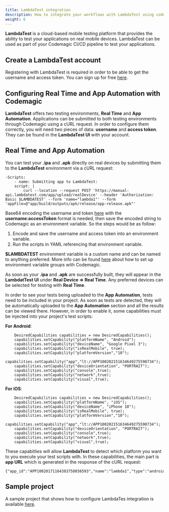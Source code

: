 ```yaml
---
title: LambdaTest integration
description: How to integrate your workflows with LambdaTest using codemagic.yaml
weight: 6
---
```


**LambdaTest** is a cloud-based mobile testing platform that provides the ability to test your applications on real mobile devices. LambdaTest can be used as part of your Codemagic CI/CD pipeline to test your applications.

## Create a LambdaTest account

Registering with LambdaTest is required in order to be able to get the username and access token. You can sign up for free [here](https://www.lambdatest.com/).

## Configuring Real Time and App Automation with Codemagic

**LambdaTest** offers two testing environments, **Real Time** and **App Automation**. Applications can be submitted to both testing environments through Codemagic using a cURL request. In order to configure them correctly, you will need two pieces of data: **username** and **access token**. They can be found in the **LambdaTest UI** with your account. 

## Real Time and App Automation

You can test your **.ipa** and **.apk** directly on real devices by submitting them to the **LambdaTest** environment via a cURL request:

```
-Scripts:
    - name: Submitting app to LambdaTest:
    script: |
        curl --location --request POST 'https://manual-api.lambdatest.com/app/upload/realDevice' --header 'Authorization: Basic $LAMBDATEST' --form 'name="lambda1"' --form 'appFile=@"app/build/outputs/apk/release/app-release.apk"'
```


Base64 encoding the username and token [here](https://mixedanalytics.com/knowledge-base/api-connector-encode-credentials-to-base-64/) with the **username:accessToken** format is needed, then save the encoded string to Codemagic as an environment variable. So the steps would be as follow:

1. Encode and save the username and access token into an environment variable.
2. Run the scripts in YAML referencing that environment variable.

**$LAMBDATEST** environment variable is a custom name and can be named to anything preferred. More info can be found [here](https://docs.codemagic.io/variables/environment-variable-groups/) about how to set up environment variable groups with Codemagic.

As soon as your **.ipa** and **.apk** are successfully built, they will appear in the **LambdatTest UI** under **Real Device => Real Time**. Any preferred devices can be selected for testing with **Real Time**. 

In order to see your tests being uploaded to the **App Automation**, tests need to be included in your project. As soon as tests are detected, they will be automatically uploaded to the **App Automation** section and all the results can be viewed there. However, in order to enable it, some capabilities must be injected into your project's test scripts:

**For Android**:

```    
    DesiredCapabilities capabilities = new DesiredCapabilities();
    capabilities.setCapability("platformName", "Android");
    capabilities.setCapability("deviceName", "Google Pixel 3");
    capabilities.setCapability("isRealMobile", true);
    capabilities.setCapability("platformVersion","10");
    capabilities.setCapability("app","lt://APP100202151634649275590734");
    capabilities.setCapability("deviceOrientation", "PORTRAIT");
    capabilities.setCapability("console",true);
    capabilities.setCapability("network",true);
    capabilities.setCapability("visual",true);
```

**For iOS**:

```
    DesiredCapabilities capabilities = new DesiredCapabilities();
    capabilities.setCapability("platformName", "iOS");
    capabilities.setCapability("deviceName", "iPhone 10");
    capabilities.setCapability("isRealMobile", true);
    capabilities.setCapability("platformVersion","10");
    capabilities.setCapability("app","lt://APP100202151634649275590734");
    capabilities.setCapability("deviceOrientation", "PORTRAIT");
    capabilities.setCapability("console",true);
    capabilities.setCapability("network",true);
    capabilities.setCapability("visual",true);

```

These capabitlies will allow **LambdaTest** to detect which platform you want to you execute your test scripts with. In these capabilities, the main part is **app URL** which is generated in the response of the cURL request:

```
{"app_id":"APP10020171164383758036593","name":"lambda1","type":"android","app_url":"lt://APP10020171444643838005433352"}
```

## Sample project

A sample project that shows how to configure LambdaTes integration is available [here](https://github.com/codemagic-ci-cd/codemagic-sample-projects/tree/main/integrations/lambdatest_integration_demo_project/lambdatest_integration_demo_project).



